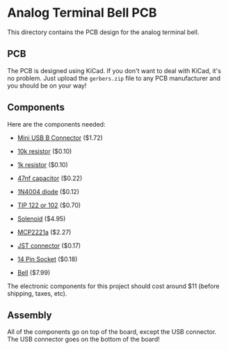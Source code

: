 # Analog Terminal Bell PCB

This directory contains the PCB design for the analog terminal bell.

## PCB

The PCB is designed using KiCad.  If you don't want to deal with KiCad, it's no
problem.  Just upload the `gerbers.zip` file to any PCB manufacturer and you
should be on your way!

## Components

Here are the components needed:

* [Mini USB B Connector](https://www.digikey.com/product-detail/en/molex/0548190519/WM17115-ND/773802) ($1.72)
* [10k resistor](https://www.digikey.com/product-detail/en/stackpole-electronics-inc/CF14JT10K0/CF14JT10K0CT-ND/1830374) ($0.10)
* [1k resistor](https://www.digikey.com/product-detail/en/stackpole-electronics-inc/CF14JT1K00/CF14JT1K00CT-ND/1830350) ($0.10)
* [47nf capacitor](https://www.digikey.com/product-detail/en/vishay-beyschlag-draloric-bc-components/K473K15X7RF5TH5/BC1099CT-ND/286721) ($0.22)
* [1N4004 diode](https://www.digikey.com/product-detail/en/micro-commercial-co/1N4004-TP/1N4004-TPMSCT-ND/773691) ($0.12)
* [TIP 122 or 102](https://www.digikey.com/product-detail/en/stmicroelectronics/TIP102/497-2546-5-ND/603571) ($0.70)
* [Solenoid](https://www.digikey.com/product-detail/en/sparkfun-electronics/ROB-11015/1568-1592-ND/6163694) ($4.95)
* [MCP2221a](https://www.digikey.com/product-detail/en/microchip-technology/MCP2221A-I-P/MCP2221A-I-P-ND/6009296) ($2.27)
* [JST connector](https://www.digikey.com/short/zfj702) ($0.17)
* [14 Pin Socket](https://www.digikey.com/product-detail/en/on-shore-technology-inc/ED14DT/ED3045-5-ND/4147595) ($0.18)

* [Bell](https://www.amazon.com/gp/product/B07816SJSB/) ($7.99)


The electronic components for this project should cost around $11 (before
shipping, taxes, etc).

## Assembly

All of the components go on top of the board, except the USB connector. The
USB connector goes on the bottom of the board!
